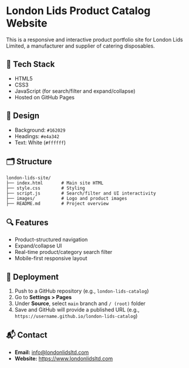 
# London Lids Product Catalog Website

This is a responsive and interactive product portfolio site for London Lids Limited, a manufacturer and supplier of catering disposables.

## 🔧 Tech Stack
- HTML5
- CSS3
- JavaScript (for search/filter and expand/collapse)
- Hosted on GitHub Pages

## 🎨 Design
- Background: `#162029`
- Headings: `#e4a342`
- Text: White (`#ffffff`)

## 🗂 Structure
```
london-lids-site/
├── index.html       # Main site HTML
├── style.css        # Styling
├── script.js        # Search/filter and UI interactivity
├── images/          # Logo and product images
├── README.md        # Project overview
```

## 🔍 Features
- Product-structured navigation
- Expand/collapse UI
- Real-time product/category search filter
- Mobile-first responsive layout

## 🚀 Deployment
1. Push to a GitHub repository (e.g., `london-lids-catalog`)
2. Go to **Settings > Pages**
3. Under **Source**, select `main` branch and `/ (root)` folder
4. Save and GitHub will provide a published URL (e.g., `https://username.github.io/london-lids-catalog`)

## 📬 Contact
- **Email:** info@londonlidsltd.com
- **Website:** https://www.londonlidsltd.com
